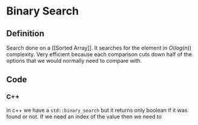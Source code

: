 # Binary Search
## Definition
Search done on a [[Sorted Array]]. It searches for the element in $O(log(n))$ complexity. Very efficient because each comparison cuts down half of the options that we would normally need to compare with.

## Code

### C++ 
in c++ we have a `std::binary_search` but it returns only boolean if it was found or not. If we need an index of the value then we need to 